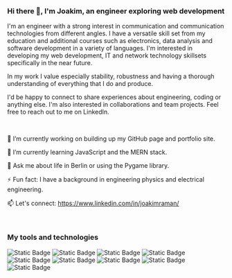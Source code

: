 ### Hi there 👋, I'm Joakim, an engineer exploring web development

I'm an engineer with a strong interest in communication and communication technologies from different angles. I have a versatile skill set from my education and additional courses such as electronics, data analysis and software development in a variety of languages. I'm interested in developing my web development, IT and network technology skillsets specifically in the near future.

In my work I value especially stability, robustness and having a thorough understanding of everything that I do and produce.

I'd be happy to connect to share experiences about engineering, coding or anything else. I'm also interested in collaborations and team projects. Feel free to reach out to me on LinkedIn.

<br>

<!--
**jraaman/jraaman** is a ✨ _special_ ✨ repository because its `README.md` (this file) appears on your GitHub profile.

Here are some ideas to get you started:

- 🔭 I’m currently working on ...
- 🌱 I’m currently learning ...
- 👯 I’m looking to collaborate on ...
- 🤔 I’m looking for help with ...
- 💬 Ask me about ...
- 📫 How to reach me: ...
- 😄 Pronouns: ...
- ⚡ Fun fact: ...
-->
🔭 I’m currently working on building up my GitHub page and portfolio site.

🌱 I’m currently learning JavaScript and the MERN stack.

💬 Ask me about life in Berlin or using the Pygame library.

⚡ Fun fact: I have a background in engineering physics and electrical engineering.

📫 Let's connect: https://www.linkedin.com/in/joakimraman/

<br>

### My tools and technologies

![Static Badge](https://img.shields.io/badge/HTML-gray?style=for-the-badge&logo=html5&logoColor=white)
![Static Badge](https://img.shields.io/badge/JAVASCRIPT-gray?style=for-the-badge&logo=javascript&logoColor=white)
![Static Badge](https://img.shields.io/badge/CSS-gray?style=for-the-badge&logo=css3&logoColor=white)
![Static Badge](https://img.shields.io/badge/Python-gray?style=for-the-badge&logo=python&logoColor=white)
![Static Badge](https://img.shields.io/badge/NumPy-gray?style=for-the-badge&logo=numpy&logoColor=white)
![Static Badge](https://img.shields.io/badge/Matplotlib-gray?style=for-the-badge&logo=matplotlib&logoColor=white)
![Static Badge](https://img.shields.io/badge/Pandas-gray?style=for-the-badge&logo=pandas&logoColor=white)
![Static Badge](https://img.shields.io/badge/Pygame-gray?style=for-the-badge&logo=pygame&logoColor=white)
![Static Badge](https://img.shields.io/badge/MATLAB-gray?style=for-the-badge&logo=matlab&logoColor=white)



